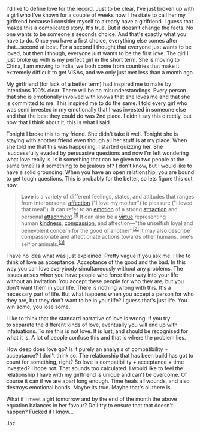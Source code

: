 I'd like to define love for the record. Just to be clear, I've just broken up with a girl who I've known for a couple of weeks now. I hesitate to call her my girlfrend because I consider myself to already have a girlfriend. I guess that makes this a complicated story. It's true. But it doesn't change the facts. No one wants to be someone's seconds choice. And that's exactly what you have to do. Once you have a first choice, everything else comes after that...second at best. For a second I thought that everyone just wants to be loved, but then I though, everyone just wants to be the first love. The girl I just broke up with is my perfect girl in the short term. She is moving to China, I am moving to India, we both come from countries that make it extremely difficult to get VISAs, and we only just met less than a month ago.

My girlfriend (for lack of a better term) had inspired me to make by intentions 100% clear. There will be no misunderstandings. Every person that she is emotionally involved with knows that she loves me and that she is committed to me. This inspired me to do the same. I told every girl who was semi invested in my emotionally that I was invested in someone else and that the best they could do was 2nd place. I didn't say this directly, but now that I think about it, this is what I said.

Tonight I broke this to my friend. She didn't take it well. Tonight she is staying with another friend even though all her stuff is at my place. When she told me that this was happening, I started quizzing her. She  successfully evaded by persuasive questions and now I'm left wondering what love really is. Is it something that can be given to two people at the same time? Is it something to be jealous of? I don't know, but I would like to have a solid grounding. When you have an open relationship, you are bound to get tough questions. This is probably for the better, so lets figure this out now.

>**Love** is a variety of different feelings, states, and attitudes that ranges from interpersonal <a title="Affection" href="http://en.wikipedia.org/wiki/Affection">affection</a> ("I love my mother") to pleasure ("I loved that meal"). It can refer to an <a title="Emotion" href="http://en.wikipedia.org/wiki/Emotion">emotion</a> of a strong <a title="Interpersonal attraction" href="http://en.wikipedia.org/wiki/Interpersonal_attraction">attraction</a> and personal <a class="mw-redirect" title="Attachment (psychology)" href="http://en.wikipedia.org/wiki/Attachment_(psychology)">attachment</a>.<sup id="cite_ref-oxford_1-0" class="reference"><a href="http://en.wikipedia.org/wiki/Love#cite_note-oxford-1">[1]</a></sup> It can also be a <a title="Virtue" href="http://en.wikipedia.org/wiki/Virtue">virtue</a> representing human <a title="Kindness" href="http://en.wikipedia.org/wiki/Kindness">kindness</a>, <a title="Compassion" href="http://en.wikipedia.org/wiki/Compassion">compassion</a>, and affection—"the unselfish loyal and benevolent concern for the good of another".<sup id="cite_ref-2" class="reference"><a href="http://en.wikipedia.org/wiki/Love#cite_note-2">[2]</a></sup> It may also describe compassionate and affectionate actions towards other humans, one's self or animals.<sup id="cite_ref-Fromm.2C_Erich_1956_3-0" class="reference"><a href="http://en.wikipedia.org/wiki/Love#cite_note-Fromm.2C_Erich_1956-3">[3]</a></sup>

I have no idea what was just explained. Pretty vague if you ask me. I like to think of love as acceptance. Acceptance of the good and the bad. In this way you can love everybody simultaneously without any problems. The issues arises when you have people who force their way into your life without an invitation. You accept these people for who they are, but you don't want them in your life. There is nothing wrong with this. It's a necessary part of life. But what happens when you accept a person for who they are, but they don't want to be in your life? I guess that's just life. You win some, you lose some.

I like to think that the standard narrative of love is wrong. If you try to separate the different kinds of love, eventually you will end up with infatuations. To me this is not love. It is lust, and should be recognised for what it is. A lot of people confuse this and that is where the problem lies.

How deep does love go? Is it purely an analysis of compatibility + acceptance? I don't think so. The relationship that has been build has got to count for something, right? So love is compatibility + acceptance + time invested? I hope not. That sounds too calculated. I would like to feel the relationship I have with my girlfriend is unique and can't be overcome. Of course it can if we are apart long enough. Time heals all wounds, and also destroys emotional bonds. Maybe its true. Maybe that's all there is.

What if I meet a girl tomorrow and by the end of the month the above equation balances in her favour? Do I try to ensure that that doesn't happen? Fucked if I know...

Jaz
